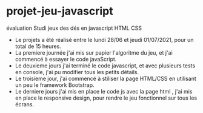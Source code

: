 # projet-jeu-javascript
évaluation Studi jeux des dés en javascript HTML CSS 

- Le projets a été réalisé entre le lundi 28/06 et jeudi 01/07/2021, pour un total de 15 heures.
- La premiere journée j'ai mis sur papier l'algoritme du jeu, et j'ai commencé à essayer le code javaScript.
- Le deuxieme jours j'ai terminé le code javascript, et avec plusieurs tests en console, j'ai pu modifier tous les petits détails.
- Le troisieme jour, j'ai commencé à stiliser la page HTML/CSS en utilisant un peu le framework Bootstrap.
- Le derniere jours j'ai mis en place le code js avec la page html , j'ai mis en place le  responsive design,
pour rendre le jeu fonctionnel sur tous les écrans.
